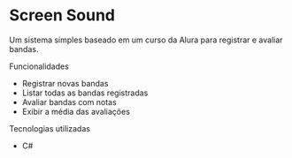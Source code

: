# Screen Sound

Um sistema simples baseado em um curso da Alura para registrar e avaliar bandas.

Funcionalidades

- Registrar novas bandas  
- Listar todas as bandas registradas  
- Avaliar bandas com notas  
- Exibir a média das avaliações  

Tecnologias utilizadas

- C#